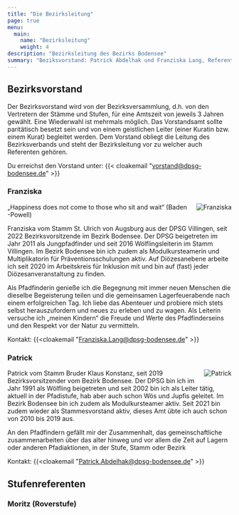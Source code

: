 ```yaml
---
title: "Die Bezirksleitung"
page: true
menu:
  main:
    name: "Bezirksleitung"
    weight: 4
description: "Bezirksleitung des Bezirks Bodensee"
summary: "Beziksvorstand: Patrick Abdelhak und Franziska Lang, Referent Roverstufe: Moritz"
---
```


## Bezirksvorstand

Der Bezirksvorstand wird von der Bezirksversammlung, d.h. von den Vertretern der Stämme und Stufen, für eine Amtszeit von jeweils 3 Jahren gewählt. Eine Wiederwahl ist mehrmals möglich. Das Vorstandsamt sollte paritätisch besetzt sein und von einem geistlichen Leiter (einer Kuratin bzw. einem Kurat) begleitet werden. Dem Vorstand obliegt die Leitung des Bezirksverbands und steht der Bezirksleitung vor zu welcher auch Referenten gehören.

Du erreichst den Vorstand unter: {{< cloakemail "vorstand@dpsg-bodensee.de" >}}

### Franziska
<img src="/img/bl/franzi.jpeg" title="Franziska" style="float: right; margin: 0 0 1em 1em;">
„Happiness does not come to those who sit and wait“ (Baden -Powell) 

Franziska vom Stamm St. Ulrich von Augsburg aus der DPSG Villingen, seit 2022 Bezirksvorsitzende im Bezirk Bodensee. Der DPSG beigetreten im Jahr 2011 als Jungpfadfinder und seit 2016 Wölflingsleiterin im Stamm Villingen. Im Bezirk Bodensee bin ich zudem als Modulkursteamerin und Multiplikatorin für Präventionsschulungen aktiv. Auf Diözesanebene arbeite ich seit 2020 im Arbeitskreis für Inklusion mit und bin auf (fast) jeder Diözesanveranstaltung zu finden.

Als Pfadfinderin genieße ich die Begegnung mit immer neuen Menschen die dieselbe Begeisterung teilen und die gemeinsamen Lagerfeuerabende nach einem erfolgreichen Tag. Ich liebe das Abenteuer und probiere mich stets selbst herauszufordern und neues zu erleben und zu wagen.  Als Leiterin versuche ich „meinen Kindern“ die Freude und Werte des Pfadfinderseins und den Respekt vor der Natur zu vermitteln.

Kontakt: {{<cloakemail "Franziska.Lang@dpsg-bodensee.de" >}}

### Patrick
<img src="/img/bl/patrick.jpeg" title="Patrick" style="float: right; margin: 0 0 1em 1em;">
Patrick vom Stamm Bruder Klaus Konstanz, seit 2019 Bezirksvorsitzender vom Bezirk Bodensee. Der DPSG bin ich im Jahr 1991 als Wölfling beigetreten und seit 2002 bin ich als Leiter tätig, aktuell in der Pfadistufe, hab aber auch schon Wös und Jupfis geleitet. Im Bezirk Bodensee bin ich zudem als Modulkursteamer aktiv. Seit 2021 bin zudem wieder als Stammesvorstand aktiv, dieses Amt übte ich auch schon von 2010 bis 2019 aus.

An den Pfadfindern gefällt mir der Zusammenhalt, das gemeinschaftliche zusammenarbeiten über das alter hinweg und vor allem die Zeit auf Lagern oder anderen Pfadiaktionen, in der Stufe, Stamm oder Bezirk

Kontakt: {{<cloakemail "Patrick.Abdelhak@dpsg-bodensee.de" >}}

## Stufenreferenten

### Moritz (Roverstufe)
